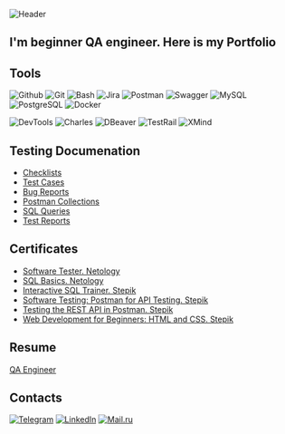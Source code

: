 ![Header](https://github.com/AspireVX15/AspireVX15/blob/main/assets/banner_github.gif)

## I'm beginner QA engineer. Here is my Portfolio

## Tools
![Github](https://img.shields.io/badge/-GITHUB-080e12?style=for-the-badge&logo=github)
![Git](https://img.shields.io/badge/-GIT-080e12?style=for-the-badge&logo=git)
![Bash](https://img.shields.io/badge/-bash-080e12?style=for-the-badge&logo=GNUbash)
![Jira](https://img.shields.io/badge/-Jira-080e12?style=for-the-badge&logo=Jira&logoColor=0052CC)
![Postman](https://img.shields.io/badge/-Postman-080E12?style=for-the-badge&logo=postman)
![Swagger](https://img.shields.io/badge/-Swagger-080E12?style=for-the-badge&logo=swagger)
![MySQL](https://img.shields.io/badge/-MySQL-080E12?style=for-the-badge&logo=MySQL)
![PostgreSQL](https://img.shields.io/badge/-PostgreSQL-080E12?style=for-the-badge&logo=PostgreSQL)
![Docker](https://img.shields.io/badge/-Docker-080E12?style=for-the-badge&logo=Docker)


![DevTools](https://img.shields.io/badge/-Devtools-080E12?style=for-the-badge&logo=Chrome)
![Charles](https://img.shields.io/badge/-Charles_Proxy-080E12?style=for-the-badge&logo=Charles)
![DBeaver](https://img.shields.io/badge/-DBeaver-080E12?style=for-the-badge&logo=DBeaver)
![TestRail](https://img.shields.io/badge/-Testrail-080e12?style=for-the-badge&logo=Testrail)
![XMind](https://img.shields.io/badge/-Xmind-080e12?style=for-the-badge&logo=Xmind)

## Testing Documenation
- [Checklists](https://github.com/AspireVX15/For_CV/tree/main/check_lists)
- [Test Cases](https://github.com/AspireVX15/For_CV/tree/main/test_cases)
- [Bug Reports](https://github.com/AspireVX15/For_CV/tree/main/bug_reports)
- [Postman Collections](https://github.com/AspireVX15/For_CV/tree/main/postman)
- [SQL Queries](https://github.com/AspireVX15/For_CV/tree/main/sql)
- [Test Reports](https://github.com/AspireVX15/For_CV/tree/main/test_reports)

## Certificates 
- [Software Tester. Netology](https://drive.google.com/file/d/1CRqt69iknZIZ_T9D88k00jUVjKS4u3zD/view?usp=sharing)
- [SQL Basics. Netology](https://drive.google.com/file/d/1LQ36abi_lZxayzVEE40GProZY7OjECxU/view?usp=sharing)
- [Interactive SQL Trainer. Stepik](https://drive.google.com/file/d/1tMGpRWJO0bMgjmit2rdT1w3Qhqc6HII_/view?usp=sharing)
- [Software Testing: Postman for API Testing. Stepik](https://drive.google.com/file/d/1JptU0jBKxgQCQbL6f6Kva0XeTtVWWKCR/view?usp=sharing)
- [Testing the REST API in Postman. Stepik](https://drive.google.com/file/d/1MkfstRR7qp21lb5642DplEnKcTEpJ7b7/view?usp=sharing)
- [Web Development for Beginners: HTML and CSS. Stepik](https://drive.google.com/file/d/1CnC6RpwsbzW5ns97hvdJbK29WzM9Qn6I/view?usp=sharing)

## Resume
[QA Engineer](https://drive.google.com/file/d/12G4gWV39vXaDrJxZ9a2iVcqTq419TJvm/view?usp=sharing)

## Contacts
[![Telegram](https://img.shields.io/badge/-Telegram-080e12?style=for-the-badge&logo=telegram)](https://t.me/AntonP174)
[![LinkedIn](https://img.shields.io/badge/-Linkedin-080e12?style=for-the-badge&logo=linkedin&logoColor=007886)](https://www.linkedin.com/in/anton-popov-73b702261/)
[![Mail.ru](https://img.shields.io/badge/-mail.ru-080e12?style=for-the-badge&logo=mail.ru&logoColor=FF9E00)](mailto:toni-popov93@mail.ru)